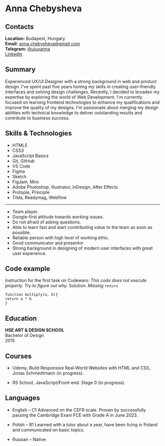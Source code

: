 # Anna Chebysheva

## Contacts

**Location:** Budapest, Hungary<br>
**Email:** anna.chebysheva@gmail.com<br>
**Telegram:** [@uiuxanna](https://t.me/uiuxanna)<br>
[LinkedIn](https://www.linkedin.com/in/annachebysheva/)

## Summary

Experienced UX/UI Designer with a strong background in web and product design. I've spent past five years honing my skills in creating user-friendly interfaces and solving design challenges. Recently, I decided to broaden my expertise by exploring the world of Web Development. I'm currently focused on learning frontend technologies to enhance my qualifications and improve the quality of my designs. I'm passionate about merging my design abilities with technical knowledge to deliver outstanding results and contribute to business success.

## Skills & Technologies

- HTML5
- CSS3
- JavaScript Basics
- Git, GitHub
- VS Code
- Figma
- Sketch
- FigJam, Miro
- Adobe Photoshop, Illustrator, InDesign, After Effects
- Protopie, Principle
- Tilda, Readymag, Webflow

---

- Team player.
- Google-first attitude towards working issues.
- Do not afraid of asking questions.
- Able to learn fast and start comtributing value to the team as soon as possible.
- Reliable person with high level of working ethic.
- Good communicator and presentor.
- Strong background in designing of modern user interfaces with great user experience.

## Code example

Instruction for the first task on Codewars: _This code does not execute properly. Try to figure out why._
Solution: _Missing `return`_

```
function multiply(a, b){
return a * b
}
```

## Education

**HSE ART & DESIGN SCHOOL**<br>
Bachelor of Design<br>
2015

## Courses

- Udemy, Build Responsive Real-World Websites with HTML and CSS, Jonas Schmedtmann (in progress).

- RS School, JavaScript/Front-end. Stage 0 (in progress).

## Languages

- English – C1 Advanced on the CEFR scale.
  Proven by successfully passing the Cambridge Exam FCE with Grade A in June 2023.

- Polish – B1
  Learned with a tutor about a year, have been living in Poland and communicated on basic topics.

- Russian – Native

